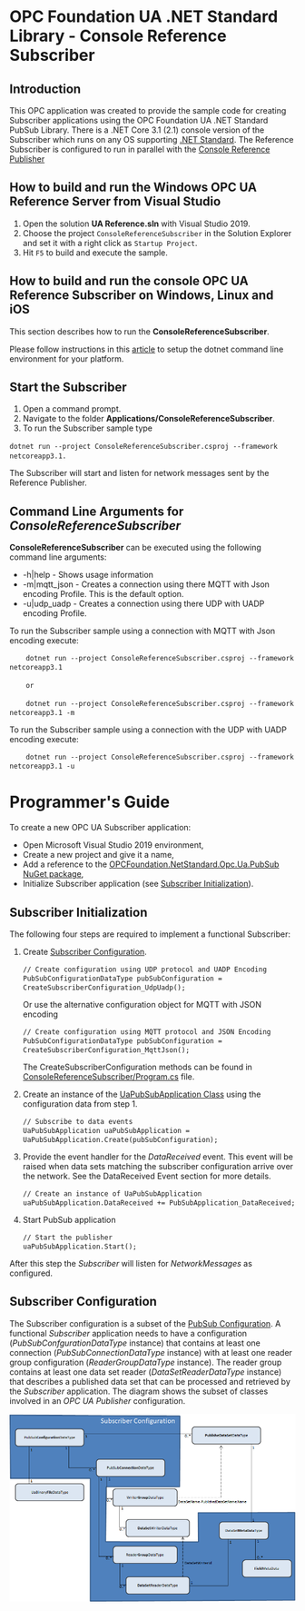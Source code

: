 
# OPC Foundation UA .NET Standard Library - Console Reference Subscriber

## Introduction
This OPC application was created to provide the sample code for creating Subscriber applications using the OPC Foundation UA .NET Standard PubSub Library. There is a .NET Core 3.1 (2.1) console version of the Subscriber which runs on any OS supporting [.NET Standard](https://docs.microsoft.com/en-us/dotnet/articles/standard).
The Reference Subscriber is configured to run in parallel with the [Console Reference Publisher](../ConsoleReferencePublisher/README.md)

## How to build and run the Windows OPC UA Reference Server from Visual Studio
1. Open the solution **UA Reference.sln** with Visual Studio 2019.
2. Choose the project `ConsoleReferenceSubscriber` in the Solution Explorer and set it with a right click as `Startup Project`.
3. Hit `F5` to build and execute the sample.

## How to build and run the console OPC UA Reference Subscriber on Windows, Linux and iOS
This section describes how to run the **ConsoleReferenceSubscriber**.

Please follow instructions in this [article](https://aka.ms/dotnetcoregs) to setup the dotnet command line environment for your platform. 

## Start the Subscriber
1. Open a command prompt.
2. Navigate to the folder **Applications/ConsoleReferenceSubscriber**.
3. To run the Subscriber sample type 

`dotnet run --project ConsoleReferenceSubscriber.csproj --framework netcoreapp3.1.` 

The Subscriber will start and listen for network messages sent by the Reference Publisher. 

## Command Line Arguments for *ConsoleReferenceSubscriber*
 **ConsoleReferenceSubscriber** can be executed using the following command line arguments:
 

 -  -h|help - Shows usage information
 -  -m|mqtt_json - Creates a connection using there MQTT with Json encoding Profile. This is the default option.
 -  -u|udp_uadp - Creates a connection using there UDP with UADP encoding Profile. 

To run the Subscriber sample using a connection with MQTT with Json encoding execute: 

		dotnet run --project ConsoleReferenceSubscriber.csproj --framework netcoreapp3.1 

		or 

		dotnet run --project ConsoleReferenceSubscriber.csproj --framework netcoreapp3.1 -m

To run the Subscriber sample using a connection with the UDP with UADP encoding execute: 

		dotnet run --project ConsoleReferenceSubscriber.csproj --framework netcoreapp3.1 -u

# Programmer's Guide
To create a new OPC UA Subscriber application:

 - Open Microsoft Visual Studio 2019 environment,
 - Create a new project and give it a name,
 - Add a reference to the [OPCFoundation.NetStandard.Opc.Ua.PubSub NuGet package](https://www.nuget.org/packages/OPCFoundation.NetStandard.Opc.Ua.PubSub/),
 - Initialize Subscriber application (see [Subscriber Initialization](#subscriber-initialization)).

## Subscriber Initialization

The following four steps are required to implement a functional Subscriber:

 1. Create [Subscriber Configuration](#subscriber-configuration).
 
        // Create configuration using UDP protocol and UADP Encoding 
        PubSubConfigurationDataType pubSubConfiguration = CreateSubscriberConfiguration_UdpUadp();
    
      Or use the alternative configuration object for MQTT with JSON encoding
                
        // Create configuration using MQTT protocol and JSON Encoding
        PubSubConfigurationDataType pubSubConfiguration = CreateSubscriberConfiguration_MqttJson();

    The CreateSubscriberConfiguration methods can be found in  [ConsoleReferenceSubscriber/Program.cs](./Program.cs) file.

 2. Create an instance of the [UaPubSubApplication Class](../../Docs/PubSub.md#uapubsubapplication-class) using the configuration data from step 1.
 
        // Subscribe to data events 
        UaPubSubApplication uaPubSubApplication = UaPubSubApplication.Create(pubSubConfiguration);

 3. Provide the event handler for the *DataReceived* 	event. This event will be raised when data sets matching the subscriber configuration arrive over the network. See the DataReceived Event section for more details.

        // Create an instance of UaPubSubApplication
        uaPubSubApplication.DataReceived += PubSubApplication_DataReceived;

 4. Start PubSub application

        // Start the publisher
        uaPubSubApplication.Start();

After this step the *Subscriber* will listen for *NetworkMessages* as configured.
## Subscriber Configuration

The Subscriber configuration is a subset of the [PubSub Configuration](../../Docs/PubSub.md#pubsub-configuration). A functional *Subscriber* application needs to have a configuration (*PubSubConfgurationDataType* instance) that contains at least one connection (*PubSubConnectionDataType* instance) with at least one reader group configuration (*ReaderGroupDataType* instance). The reader group contains at least one data set reader (*DataSetReaderDataType* instance) that describes a published data set that can be processed and retrieved by the *Subscriber* application.
The diagram shows the subset of classes involved in an *OPC UA Publisher* configuration.

![SubscriberConfigClasses](../../Docs/Images/SubscriberConfigClasses.png)
